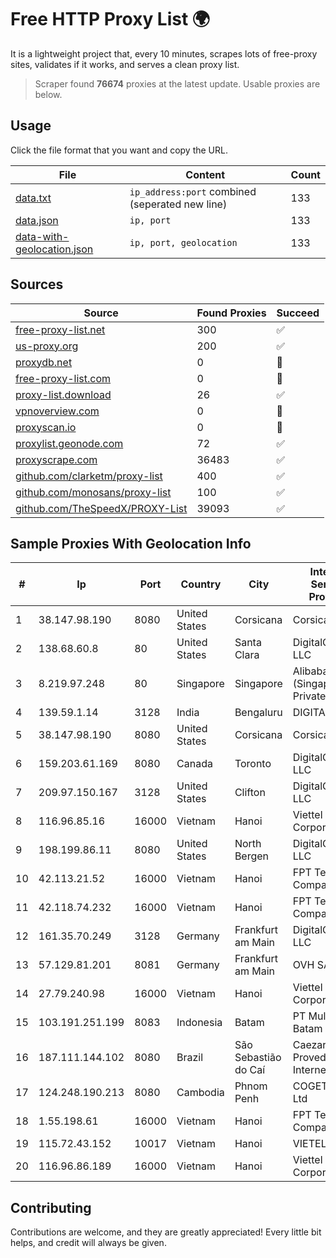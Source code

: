 
# Free HTTP Proxy List 🌍

It is a lightweight project that, every 10 minutes, scrapes lots of free-proxy sites, validates if it works, and serves a clean proxy list.


> Scraper found **76674** proxies at the latest update. Usable proxies are below.

## Usage

Click the file format that you want and copy the URL.


|File|Content|Count|
|----|-------|-----|
|[data.txt](https://raw.githubusercontent.com/themiralay/Proxy-List-World/master/data.txt)|`ip_address:port` combined (seperated new line)|133|
|[data.json](https://raw.githubusercontent.com/themiralay/Proxy-List-World/master/data.json)|`ip, port`|133|
|[data-with-geolocation.json](https://raw.githubusercontent.com/themiralay/Proxy-List-World/master/data-with-geolocation.json)|`ip, port, geolocation`|133|

## Sources

|Source|Found Proxies|Succeed|
|------|-------------|-------|
|[free-proxy-list.net](https://free-proxy-list.net)|300|✅|
|[us-proxy.org](https://www.us-proxy.org)|200|✅|
|[proxydb.net](http://proxydb.net)|0|🚫|
|[free-proxy-list.com](https://free-proxy-list.com/?page=&port=&type%5B%5D=http&type%5B%5D=https&up_time=0&search=Search)|0|🚫|
|[proxy-list.download](https://www.proxy-list.download/HTTP)|26|✅|
|[vpnoverview.com](https://vpnoverview.com/privacy/anonymous-browsing/free-proxy-servers)|0|🚫|
|[proxyscan.io](https://www.proxyscan.io)|0|🚫|
|[proxylist.geonode.com](https://proxylist.geonode.com/api/proxy-list?limit=300&page=1&sort_by=lastChecked&sort_type=desc&protocols=http,https)|72|✅|
|[proxyscrape.com](https://api.proxyscrape.com/v2/?request=displayproxies&protocol=http&timeout=10000&country=all&ssl=all&anonymity=all)|36483|✅|
|[github.com/clarketm/proxy-list](https://raw.githubusercontent.com/clarketm/proxy-list/master/proxy-list-raw.txt)|400|✅|
|[github.com/monosans/proxy-list](https://raw.githubusercontent.com/monosans/proxy-list/main/proxies/http.txt)|100|✅|
|[github.com/TheSpeedX/PROXY-List](https://raw.githubusercontent.com/TheSpeedX/PROXY-List/master/http.txt)|39093|✅|


## Sample Proxies With Geolocation Info

|#|Ip|Port|Country|City|Internet Service Provider|
|-|--|----|-------|----|-------------------------|
|1|38.147.98.190|8080|United States|Corsicana|Corsicana ISD|
|2|138.68.60.8|80|United States|Santa Clara|DigitalOcean, LLC|
|3|8.219.97.248|80|Singapore|Singapore|Alibaba Cloud (Singapore) Private Limited|
|4|139.59.1.14|3128|India|Bengaluru|DIGITALOCEAN|
|5|38.147.98.190|8080|United States|Corsicana|Corsicana ISD|
|6|159.203.61.169|8080|Canada|Toronto|DigitalOcean, LLC|
|7|209.97.150.167|3128|United States|Clifton|DigitalOcean, LLC|
|8|116.96.85.16|16000|Vietnam|Hanoi|Viettel Corporation|
|9|198.199.86.11|8080|United States|North Bergen|DigitalOcean, LLC|
|10|42.113.21.52|16000|Vietnam|Hanoi|FPT Telecom Company|
|11|42.118.74.232|16000|Vietnam|Hanoi|FPT Telecom Company|
|12|161.35.70.249|3128|Germany|Frankfurt am Main|DigitalOcean, LLC|
|13|57.129.81.201|8081|Germany|Frankfurt am Main|OVH SAS|
|14|27.79.240.98|16000|Vietnam|Hanoi|Viettel Corporation|
|15|103.191.251.199|8083|Indonesia|Batam|PT Mulia Batam Net|
|16|187.111.144.102|8080|Brazil|São Sebastião do Caí|Caezar Provedor de Internet EIRELI|
|17|124.248.190.213|8080|Cambodia|Phnom Penh|COGETEL Co., Ltd|
|18|1.55.198.61|16000|Vietnam|Hanoi|FPT Telecom Company|
|19|115.72.43.152|10017|Vietnam|Hanoi|VIETELmetro|
|20|116.96.86.189|16000|Vietnam|Hanoi|Viettel Corporation|



## Contributing

Contributions are welcome, and they are greatly appreciated! Every
little bit helps, and credit will always be given.

